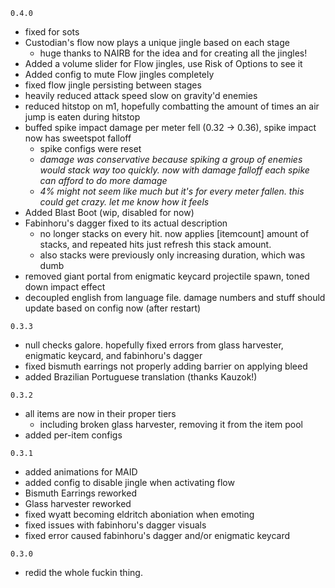 `0.4.0`
- fixed for sots
- Custodian's flow now plays a unique jingle based on each stage
    - huge thanks to NAIRB for the idea and for creating all the jingles!
- Added a volume slider for Flow jingles, use Risk of Options to see it
- Added config to mute Flow jingles completely
- fixed flow jingle persisting between stages
- heavily reduced attack speed slow on gravity'd enemies
- reduced hitstop on m1, hopefully combatting the amount of times an air jump is eaten during hitstop
- buffed spike impact damage per meter fell (0.32 -> 0.36), spike impact now has sweetspot falloff
    - spike configs were reset
    - *damage was conservative because spiking a group of enemies would stack way too quickly. now with damage falloff each spike can afford to do more damage*
    - *4% might not seem like much but it's for every meter fallen. this could get crazy. let me know how it feels*
- Added Blast Boot (wip, disabled for now)
- Fabinhoru's dagger fixed to its actual description
    - no longer stacks on every hit. now applies [itemcount] amount of stacks, and repeated hits just refresh this stack amount.
    - also stacks were previously only increasing duration, which was dumb
- removed giant portal from enigmatic keycard projectile spawn, toned down impact effect
- decoupled english from language file. damage numbers and stuff should update based on config now (after restart)

`0.3.3`
- null checks galore. hopefully fixed errors from glass harvester, enigmatic keycard, and fabinhoru's dagger
- fixed bismuth earrings not properly adding barrier on applying bleed
- added Brazilian Portuguese translation (thanks Kauzok!)

`0.3.2`
- all items are now in their proper tiers
  - including broken glass harvester, removing it from the item pool
- added per-item configs

`0.3.1`
- added animations for MAID
- added config to disable jingle when activating flow
- Bismuth Earrings reworked
- Glass harvester reworked
- fixed wyatt becoming eldritch aboniation when emoting
- fixed issues with fabinhoru's dagger visuals
- fixed error caused fabinhoru's dagger and/or enigmatic keycard

`0.3.0`
- redid the whole fuckin thing.